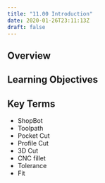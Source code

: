 ```yaml
---
title: "11.00 Introduction"
date: 2020-01-26T23:11:13Z
draft: false
---
```


## Overview

## Learning Objectives

## Key Terms

- ShopBot
- Toolpath
- Pocket Cut
- Profile Cut
- 3D Cut
- CNC fillet
- Tolerance
- Fit
